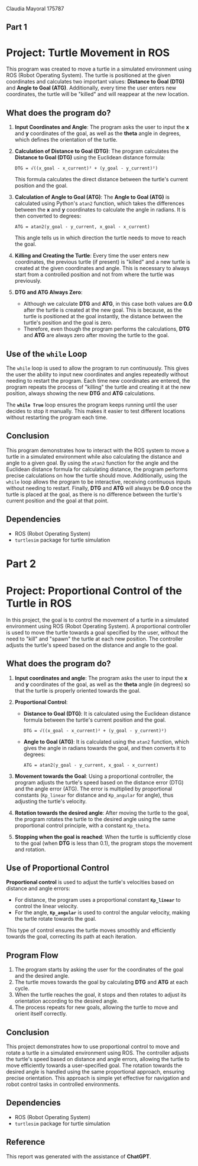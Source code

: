 Claudia Mayoral 175787

## Part 1
# Project: Turtle Movement in ROS

This program was created to move a turtle in a simulated environment using ROS (Robot Operating System). The turtle is positioned at the given coordinates and calculates two important values: **Distance to Goal (DTG)** and **Angle to Goal (ATG)**. Additionally, every time the user enters new coordinates, the turtle will be "killed" and will reappear at the new location.

## What does the program do?

1. **Input Coordinates and Angle**: The program asks the user to input the **x** and **y** coordinates of the goal, as well as the **theta** angle in degrees, which defines the orientation of the turtle.

2. **Calculation of Distance to Goal (DTG)**: The program calculates the **Distance to Goal (DTG)** using the Euclidean distance formula:
   ```
   DTG = √((x_goal - x_current)² + (y_goal - y_current)²)
   ```
   This formula calculates the direct distance between the turtle's current position and the goal.

3. **Calculation of Angle to Goal (ATG)**: The **Angle to Goal (ATG)** is calculated using Python's `atan2` function, which takes the differences between the **x** and **y** coordinates to calculate the angle in radians. It is then converted to degrees:
   ```
   ATG = atan2(y_goal - y_current, x_goal - x_current)
   ```
   This angle tells us in which direction the turtle needs to move to reach the goal.

4. **Killing and Creating the Turtle**: Every time the user enters new coordinates, the previous turtle (if present) is "killed" and a new turtle is created at the given coordinates and angle. This is necessary to always start from a controlled position and not from where the turtle was previously.

5. **DTG and ATG Always Zero**: 
   - Although we calculate **DTG** and **ATG**, in this case both values are **0.0** after the turtle is created at the new goal. This is because, as the turtle is positioned at the goal instantly, the distance between the turtle's position and the goal is zero.
   - Therefore, even though the program performs the calculations, **DTG** and **ATG** are always zero after moving the turtle to the goal.

## Use of the `while` Loop

The `while` loop is used to allow the program to run continuously. This gives the user the ability to input new coordinates and angles repeatedly without needing to restart the program. Each time new coordinates are entered, the program repeats the process of "killing" the turtle and creating it at the new position, always showing the new **DTG** and **ATG** calculations.

The **`while True`** loop ensures the program keeps running until the user decides to stop it manually. This makes it easier to test different locations without restarting the program each time.

## Conclusion

This program demonstrates how to interact with the ROS system to move a turtle in a simulated environment while also calculating the distance and angle to a given goal. By using the `atan2` function for the angle and the Euclidean distance formula for calculating distance, the program performs precise calculations on how the turtle should move. Additionally, using the `while` loop allows the program to be interactive, receiving continuous inputs without needing to restart. Finally, **DTG** and **ATG** will always be **0.0** once the turtle is placed at the goal, as there is no difference between the turtle's current position and the goal at that point.

## Dependencies

- ROS (Robot Operating System)
- `turtlesim` package for turtle simulation

# Part 2
# Project: Proportional Control of the Turtle in ROS

In this project, the goal is to control the movement of a turtle in a simulated environment using ROS (Robot Operating System). A proportional controller is used to move the turtle towards a goal specified by the user, without the need to "kill" and "spawn" the turtle at each new position. The controller adjusts the turtle's speed based on the distance and angle to the goal.

## What does the program do?

1. **Input coordinates and angle**: The program asks the user to input the **x** and **y** coordinates of the goal, as well as the **theta** angle (in degrees) so that the turtle is properly oriented towards the goal.

2. **Proportional Control**:
   - **Distance to Goal (DTG)**: It is calculated using the Euclidean distance formula between the turtle's current position and the goal.
     ```
     DTG = √((x_goal - x_current)² + (y_goal - y_current)²)
     ```
   - **Angle to Goal (ATG)**: It is calculated using the `atan2` function, which gives the angle in radians towards the goal, and then converts it to degrees:
     ```
     ATG = atan2(y_goal - y_current, x_goal - x_current)
     ```

3. **Movement towards the Goal**: Using a proportional controller, the program adjusts the turtle's speed based on the distance error (DTG) and the angle error (ATG). The error is multiplied by proportional constants (`Kp_linear` for distance and `Kp_angular` for angle), thus adjusting the turtle's velocity.

4. **Rotation towards the desired angle**: After moving the turtle to the goal, the program rotates the turtle to the desired angle using the same proportional control principle, with a constant `Kp_theta`.

5. **Stopping when the goal is reached**: When the turtle is sufficiently close to the goal (when **DTG** is less than 0.1), the program stops the movement and rotation.

## Use of Proportional Control

**Proportional control** is used to adjust the turtle's velocities based on distance and angle errors:
- For distance, the program uses a proportional constant **`Kp_linear`** to control the linear velocity.
- For the angle, **`Kp_angular`** is used to control the angular velocity, making the turtle rotate towards the goal.

This type of control ensures the turtle moves smoothly and efficiently towards the goal, correcting its path at each iteration.

## Program Flow

1. The program starts by asking the user for the coordinates of the goal and the desired angle.
2. The turtle moves towards the goal by calculating **DTG** and **ATG** at each cycle.
3. When the turtle reaches the goal, it stops and then rotates to adjust its orientation according to the desired angle.
4. The process repeats for new goals, allowing the turtle to move and orient itself correctly.

## Conclusion

This project demonstrates how to use proportional control to move and rotate a turtle in a simulated environment using ROS. The controller adjusts the turtle's speed based on distance and angle errors, allowing the turtle to move efficiently towards a user-specified goal. The rotation towards the desired angle is handled using the same proportional approach, ensuring precise orientation. This approach is simple yet effective for navigation and robot control tasks in controlled environments.

## Dependencies

- ROS (Robot Operating System)
- `turtlesim` package for turtle simulation

## Reference

This report was generated with the assistance of **ChatGPT**.
